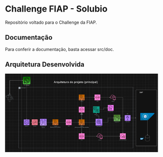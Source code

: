 # Challenge FIAP - Solubio
Repositório voltado para o Challenge da FIAP.

## Documentação
Para conferir a documentação, basta acessar src/doc.

## Arquitetura Desenvolvida
![alt text](arquitetura-challenge-fiap-sprint1.png)